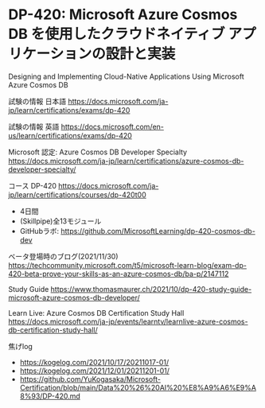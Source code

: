 # DP-420: Microsoft Azure Cosmos DB を使用したクラウドネイティブ アプリケーションの設計と実装

Designing and Implementing Cloud-Native Applications Using Microsoft Azure Cosmos DB

試験の情報 日本語
https://docs.microsoft.com/ja-jp/learn/certifications/exams/dp-420

試験の情報 英語
https://docs.microsoft.com/en-us/learn/certifications/exams/dp-420

Microsoft 認定: Azure Cosmos DB Developer Specialty
https://docs.microsoft.com/ja-jp/learn/certifications/azure-cosmos-db-developer-specialty/

コース DP-420
https://docs.microsoft.com/ja-jp/learn/certifications/courses/dp-420t00

- 4日間
- (Skillpipe)全13モジュール
- GitHubラボ: https://github.com/MicrosoftLearning/dp-420-cosmos-db-dev

ベータ登場時のブログ(2021/11/30)
https://techcommunity.microsoft.com/t5/microsoft-learn-blog/exam-dp-420-beta-prove-your-skills-as-an-azure-cosmos-db/ba-p/2147112

Study Guide
https://www.thomasmaurer.ch/2021/10/dp-420-study-guide-microsoft-azure-cosmos-db-developer/

Learn Live: Azure Cosmos DB Certification Study Hall
https://docs.microsoft.com/ja-jp/events/learntv/learnlive-azure-cosmos-db-certification-study-hall/

焦げlog
- https://kogelog.com/2021/10/17/20211017-01/
- https://kogelog.com/2021/12/01/20211201-01/
- https://github.com/YuKogasaka/Microsoft-Certification/blob/main/Data%20%26%20AI%20%E8%A9%A6%E9%A8%93/DP-420.md